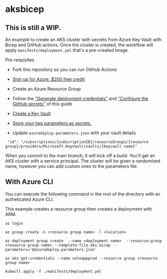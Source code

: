 # aksbicep

## This is still a WIP.

An example to create an AKS cluster with secrets from Azure Key Vault with Bicep and GitHub actions.  Once the cluster is created, the workflow will apply `manifests/deployment.yml` that's a pre-created image.

Pre-requisites 

* Fork this repository so you can run GitHub Actions

* [Sign up for Azure, $200 free credit](https://cda.ms/2kz)

* Create an Azure Resource Group

* Follow the ["Generate deployment credentials"](https://cda.ms/2kx) and ["Configure the GitHub secrets"](https://cda.ms/2ky) of this guide

* [Create a Key Vault](https://cda.ms/2kB)

* [Store your two parameters as secrets.](https://cda.ms/2kC)

* Update `azuredeploy.parameters.json` with your vault details 

```
 "id": "/subscriptions/{subscriptionID}/resourceGroups/{resource group}/providers/Microsoft.KeyVault/vaults/{keyvault name}"
```

When you commit to the main branch, it will kick off a build.  You'll get an AKS cluster with a service principal.  The cluster will be given a randomized name, however you can add custom ones to the parameters file.

## With Azure CLI

You can execute the following command in the root of the directory with an autheticated Azure CLI.

This example creates a resource group then creates a deployment with ARM.

```
az login 

az group create -n <resource group name> -l <location>

az deployment group create  --name <deployment name>  --resource-group <resource group name> --template-file aks.bicep --parameters='@azuredeploy.parameters.json'

az aks get-credentials --name voteappprod --resource group <resource group name>

kubectl apply -f ./manifests/deployment.yml
```